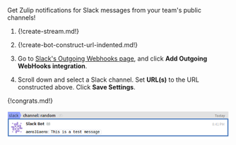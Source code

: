 Get Zulip notifications for Slack messages from your team's public channels!

1. {!create-stream.md!}

1. {!create-bot-construct-url-indented.md!}

1. Go to [Slack's Outgoing Webhooks page](https://my.slack.com/services/new/outgoing-webhook),
   and click **Add Outgoing WebHooks integration**.

1. Scroll down and select a Slack channel. Set **URL(s)** to the URL
   constructed above. Click **Save Settings**.

{!congrats.md!}

![](/static/images/integrations/slack/001.png)
